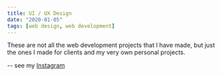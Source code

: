 ```yaml
---
title: UI / UX Design
date: "2020-01-05"
tags: [web design, web development]
---
```


These are not all the web development projects that I have made, but just the ones I made for clients and my very own personal projects.

-- see my [Instagram](https://www.instagram.com/tarekmaghin/)
